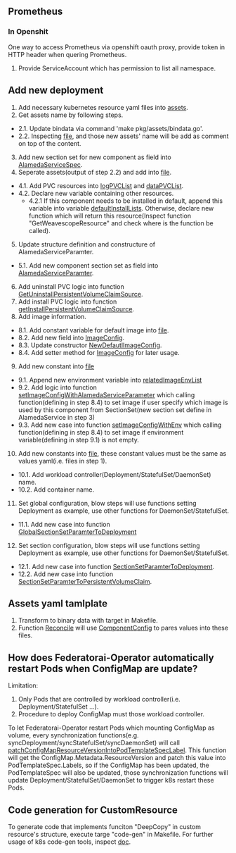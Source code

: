 ## Prometheus
### In Openshit
One way to access Prometheus via openshift oauth proxy, provide token in HTTP header when quering Prometheus.
1. Provide ServiceAccount which has permission to list all namespace.


## Add new deployment
1. Add necessary kubernetes resource yaml files into [assets](./../assets). 
2. Get assets name by following steps.
- 2.1. Update bindata via command 'make pkg/assets/bindata.go'.
- 2.2. Inspecting [file](./../pkg/assets/bindata.go), and those new assets' name will be add as comment on top of the content.
3. Add new section set for new component as field into [AlamedaServiceSpec](./../pkg/apis/federatorai/v1alpha1/alamedaservice_types.go).
4. Seperate assets(output of step 2.2) and add into [file](./../pkg/processcrdspec/alamedaserviceparamter/alamedaserviceparamter.go).
- 4.1. Add PVC resources into [logPVCList](./../pkg/processcrdspec/alamedaserviceparamter/alamedaserviceparamter.go) and [dataPVCList](./../pkg/processcrdspec/alamedaserviceparamter/alamedaserviceparamter.go).
- 4.2. Declare new variable containing other resources.
    - 4.2.1 If this component needs to be installed in default, append this variable into variable [defaultInstallLists](./../pkg/processcrdspec/alamedaserviceparamter/alamedaserviceparamter.go). Otherwise, declare new function which will return this resource(Inspect function "GetWeavescopeResource" and check where is the function be called).
5. Update structure definition and constructure of AlamedaServiceParamter.
- 5.1. Add new component section set as field into [AlamedaServiceParamter](./../pkg/processcrdspec/alamedaserviceparamter/alamedaserviceparamter.go).
6. Add uninstall PVC logic into function [GetUninstallPersistentVolumeClaimSource](./../pkg/processcrdspec/alamedaserviceparamter/alamedaserviceparamter.go).
7. Add install PVC logic into function [getInstallPersistentVolumeClaimSource](./../pkg/processcrdspec/alamedaserviceparamter/alamedaserviceparamter.go).
8. Add image information.
- 8.1. Add constant variable for default image into [file](./../pkg/component/imageConfig.go).
- 8.2. Add new field into [ImageConfig](./../pkg/component/imageConfig.go).
- 8.3. Update constructor [NewDefautlImageConfig](./../pkg/component/imageConfig.go).
- 8.4. Add setter method for [ImageConfig](./../pkg/component/imageConfig.go) for later usage.
9. Add new constant into [file](./../pkg/controller/alamedaservice/util.go)
- 9.1. Append new environment variable into [relatedImageEnvList](./../pkg/controller/alamedaservice/util.go)
- 9.2. Add logic into function [setImageConfigWithAlamedaServiceParameter](./../pkg/controller/alamedaservice/util.go) which calling function(defining in step 8.4) to set image if user specify which image is used by this component from SectionSet(new section set define in AlamedaService in step 3)
- 9.3. Add new case into function [setImageConfigWithEnv](./../pkg/controller/alamedaservice/util.go) which calling function(defining in step 8.4) to set image if environment variable(defining in step 9.1) is not empty.
10. Add new constants into [file](./../pkg/util/util.go), these constant values must be the same as values yaml(i.e. files in step 1).
- 10.1. Add workload controller(Deployment/StatefulSet/DaemonSet) name.
- 10.2. Add container name.
11. Set global configuration, blow steps will use functions setting Deployment as example, use other functions for DaemonSet/StatefulSet.
- 11.1. Add new case into function [GlobalSectionSetParamterToDeployment](./../pkg/processcrdspec/globalsectionset/globalsectionset.go)
12. Set section configuration, blow steps will use functions setting Deployment as example, use other functions for DaemonSet/StatefulSet.
- 12.1. Add new case into function [SectionSetParamterToDeployment](./../pkg/processcrdspec/componentsectionset/componentsectionset.go).
- 12.2. Add new case into function [SectionSetParamterToPersistentVolumeClaim](./../pkg/processcrdspec/componentsectionset/componentsectionset.go).

## Assets yaml tamlplate
1. Transform to binary data with target in Makefile.
2. Function [Reconcile](./../pkg/controller/alamedaservice/alamedaservice_controller.go) will use [ComponentConfig](./../pkg/component/component.go) to pares values into these files.

## How does Federatorai-Operator automatically restart Pods when ConfigMap are update?
Limitation: 
1. Only Pods that are controlled by workload controller(i.e. Deployment/StatefulSet ...).
2. Procedure to deploy ConfigMap must those workload controller.

To let Federatorai-Operator restart Pods which mounting ConfigMap as volume, every synchronization functions(e.g. syncDeployment/syncStatefulSet/syncDaemonSet) will call [patchConfigMapResourceVersionIntoPodTemplateSpecLabel](./../pkg/controller/alamedaservice/alamedaservice_controller.go). This function will get the ConfigMap.Metadata.ResourceVersion and patch this value into PodTemplateSpec.Labels, so if the ConfigMap has been updated, the PodTemplateSpec will also be updated, those synchronization functions will update Deployment/StatefulSet/DaemonSet to trigger k8s restart these Pods.

## Code generation for CustomResource
To generate code that implements funciton "DeepCopy" in custom resource's structure, execute targe "code-gen" in Makefile.
For further usage of k8s code-gen tools, inspect [doc](#https://blog.openshift.com/kubernetes-deep-dive-code-generation-customresources/).